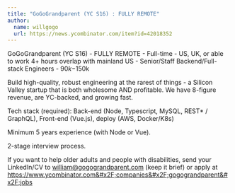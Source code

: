 ```yaml
---
title: "GoGoGrandparent (YC S16) : FULLY REMOTE"
author:
  name: willgogo
  url: https://news.ycombinator.com/item?id=42018352
---
```

GoGoGrandparent (YC S16) - FULLY REMOTE - Full-time - US, UK, or able to work 4+ hours overlap with mainland US - Senior&#x2F;Staff Backend&#x2F;Full-stack Engineers - $90k-$150k

Build high-quality, robust engineering at the rarest of things - a Silicon Valley startup that is both wholesome AND profitable. We have 8-figure revenue, are YC-backed, and growing fast.

Tech stack (required): Back-end (Node, Typescript, MySQL, REST* &#x2F; GraphQL), Front-end (Vue.js), deploy (AWS, Docker&#x2F;K8s)

Minimum 5 years experience (with Node or Vue).

2-stage interview process.

If you want to help older adults and people with disabilities, send your LinkedIn&#x2F;CV to william@gogograndparent.com (keep it brief) or apply at <a href="https:&#x2F;&#x2F;www.ycombinator.com&#x2F;companies&#x2F;gogograndparent&#x2F;jobs">https:&#x2F;&#x2F;www.ycombinator.com&#x2F;companies&#x2F;gogograndparent&#x2F;jobs</a>
<JobApplication />
